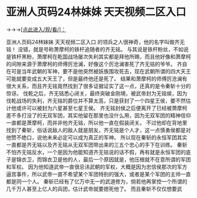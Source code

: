 # 亚洲人页码24林妹妹 天天视频二区入口

→→→<a href="http://3t3e.com/index.html">[点此进入/观/看/]：</a>

亚洲人页码24林妹妹 天天视频二区入口
的领兵之人很神奇，他的名字叫做齐无铭！
    没错，就是号称萧摩柯的铁杆追随者的齐无铭。
    与其说是铁杆粉丝，不如说是铁杆黑粉，萧摩柯在乾国战场屡次失利其实都是拜他所赐，而且他好像和萧摩柯的间隙来源于萧摩柯的师傅厉沧澜，好像这个厉沧澜害死了齐无铭的爷爷。
    齐自在可是当年武朝的军神，要不是他突然被妖族围攻死去，现在武朝所谓的四大天王可能就要变成五大天王了，但是最终他还是死了。
    结果和萧摩柯的师傅厉沧澜有很大关系，而且齐无铭竟然找到了很多证据证实了这一点，还真的是令秦斩十分的惊讶。
    伐乾之后，齐无铭悉心闭关，最终突破金刚境，被武帝封为无铭侯，因为伐乾战场的失利，齐无铭的爵位并不算太高，只是获封了一个四星王侯，要不然估计他或许可以被封为六星甚至七星王侯。
    齐无铭封侯之后便离开了已经被萧摩柯差不多打没了的无双军团，其实他留在那里也没什么用，因为无双军团的精神信仰一直都是萧摩柯，而并非他齐无铭，所以他一直在假装闭关。
    不过他却在背地里找到了秦斩，俗话说敌人的敌人就是朋友，齐无铭是个人才，这一点慎勇侯都是对他赞不绝口，说他未来必定可以成为真正的军神。
    所以现在秦斩的永恒军团其实一直都是齐无铭以及齐无铭从无双军团带出来的三五个忠心的手下在训练。
    秦斩不怕齐无铭反水，一个是因为他能知道齐无铭说的话不假，再有就是永恒军团的底子是锦衣卫，而锦衣卫是他的人，最后一个原因就是，他压根就不在意所谓的军团和军权。
    因为他知道武帝一直很忌讳武朝的军权，大概是因为忠信侯那次的军方逼宫事件，所以武帝一直不希望某个军团特别的强大，或者是某个军团的主帅一直都是同一个人。
    秦斩已经有了亿万中无一的武道修为，倘若他再掌控一个所谓的几千万人甚至上亿人的兵团，估计武帝就要摁死他了。
    而且秦斩不仅仅想要武
